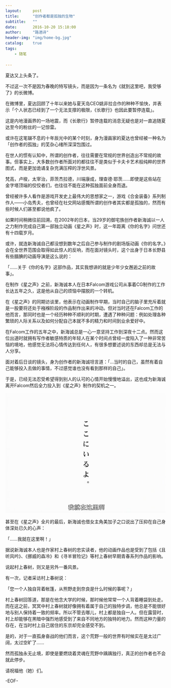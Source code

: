 ```yaml
---
layout:     post
title:      "创作者都是孤独的生物"
subtitle:   ""
date:       2016-10-20 15:18:00
author:     "路酒诗"
header-img: "img/home-bg.jpg"
catalog:    true
tags:
    - 随笔

---
```



夏达又上头条了。

不过这一次不是因为春晚的特写镜头，而是因为一条名为《就到这里吧，我受够了》的长微博。

在微博里，夏达回顾了十年以来她与夏天岛CEO姚非拉合作的种种不愉快，并表示「个人状态已经到了一个无法支撑的极限，《长歌行》也因此要暂停连载」。

这是内地漫画界的一场地震，而《长歌行》暂停连载的消息无疑也是对一直追随夏达至今的粉丝的一记惊雷。

或许在这笔辍不息的十年辰光中的某个时刻，身为漫画家的夏达也曾经被一种名为「创作者的孤独」的芜杂心绪所深深包围过。

在世人的惯有认知中，所谓的创作者，往往需要在常规的世界创造出不常规的故事。但事实上，大多数创作者所面对的都往往不是类似于卡夫卡艺术般纯粹的世界图式，而是更加诡谲复杂充满压榨的浮世风景。

梵高，卢梭，太宰治，菲茨杰拉德，川端康成，理查德·耶茨……即使是这些站在金字塔顶端的佼佼者们，也往往不能在这种孤独面前全身而退。

曾经被许多人看作是游戏开发史上最伟大的思想家之一，游戏《合金装备》系列制作人——小岛秀夫，也曾经在社交网站感慨所谓的创作者其实都是孤独的，然而有些时候人们甚至都说他疯了。

如果时间稍微往前回溯，在2002年的日本，当29岁的御宅族创作者新海诚以一人之力制作完成自己第一部独立动画《星之声》时，这一年距离《你的名字》问世还有十四载岁月。

或许，就连新海诚自己都没想到数年之后自己参与制作的剧场版动画《你的名字。》会在全世界范围会取得如此惊人的反响，而在面对镜头时，这个出身于日本长野县有些腼腆的动画导演是这么说的：

「……关于《你的名字》这部作品，其实我想讲的就是少年少女邂逅之前的故事」。

在制作《星之声》之前，新海诚本人在日本Falcom游戏公司从事着CG制作的工作长达五年之久，这是他从自己的烦恼中摆脱的一个转机。

在《星之声》的同期访谈里，他表示在动画制作早期，当时自己的脑子里充斥着就是一股要将还处于襁褓阶段的作品制作出来的冲动。但对当时还在Falcom工作的他而言，那同时也是一个经历种种不顺利的时期，遭遇了种种问题：例如处理各种繁琐的人际关系以及如何分配自己本就不多的精力和时间到业余爱好中。

在Falcom工作的五年之中，新海诚总是一心一意坚持工作到深夜十二点。然而这位出道时就拥有写作者敏感特质的年轻人在某个时间点曾经一度陷入了一种非常苦恼的境地，他感觉无法将心情传达到任何人，有很多想要述说的东西却总是无法与人分享。

面对着后日谈的镜头，身为创作者的新海诚坦言道：「…当时的自己，虽然有着自己能够投入去做的事情，不过感觉谁也没有看到那样的自己」。

于是，已经无法忍受希望得到别人的认可的心情开始慢慢地溢出，这也成为新海诚离开Falcom然后全力投入到《星之声》制作的契机之一。

![新海诚《星之声》](/img/post/2016-12-20/2016-12-20-02.jpg)


甚至在《星之声》全片的最后，新海诚也借女主角美加子之口说出了压抑在自己身体深处已久的心声：

「……我就在这里啊！」

据说新海诚本人也是作家村上春树的忠实读者，他的动画作品也是受到了包括《且听风吟》、《挪威的森冷》和《寻羊冒险记》等村上春树早期青春系列作品的影响。

说起村上春树，则又是另外一番风景。

有一次，记者采访村上春树说：

「您一个人独自背着帐篷，从熊野走到奈良是什么时候的事呢？」

村上春树回答道，那是在他念大学的时候，那时候他常常一个人背着睡袋到处走。而在这之前，冥冥中村上春树就好像拥有着属于自己的独特步调，他总是不能很好地与别人保持着一致的频率。所以不管去哪儿，村上都是独自一人。但在露营时，村上却能够在黑暗中强烈地感受到了来自不同地方的独特的地力。然而这种力量的存在，在当时村上自己居住的东京却完全感受不到。

是的，对于一直孤身奋战的他们而言，这个荒野一般的世界有时候实在是太过广阔，太过空旷了……

然而孤独永无止境，即使是要燃烧着灵魂在荒野中踽踽独行，真正的创作者也不会就此停步。

请祝福他（她）们。

-EOF-